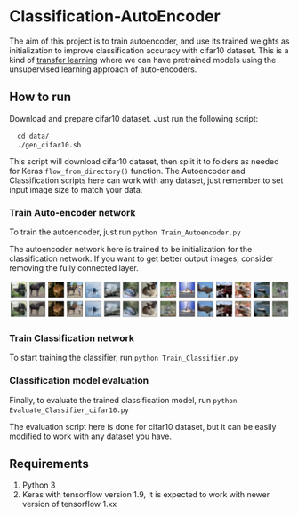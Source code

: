 # Classification-AutoEncoder

The aim of this project is to train autoencoder, and use its trained weights as initialization to improve classification accuracy with cifar10 dataset. This is a kind of [transfer learning](http://cs231n.github.io/transfer-learning/) where we can have pretrained models using the unsupervised learning approach of auto-encoders. 

## How to run

Download and prepare cifar10 dataset. Just run the following script: 
```Shell
  cd data/
  ./gen_cifar10.sh
  ```
  This script will download cifar10 dataset, then split it to folders as needed for Keras `flow_from_directory()` function. The Autoencoder and Classification scripts here can work with any dataset, just remember to set input image size to match your data. 
  
### Train Auto-encoder network 
To train the autoencoder, just run `python Train_Autoencoder.py` <br />

The autoencoder network here is trained to be initialization for the classification network. If you want to get better output images, consider removing the fully connected layer. 

![Alt text](models/ae_cifar10/ae_trained_ep50_1.jpg)

### Train Classification network

To start training the classifier, run `python Train_Classifier.py`

### Classification model evaluation

Finally, to evaluate the trained classification model, run `python Evaluate_Classifier_cifar10.py` <br />

The evaluation script here is done for cifar10 dataset, but it can be easily modified to work with any dataset you have. <br /> 


## Requirements

1. Python 3
2. Keras with tensorflow version 1.9, It is expected to work with newer version of tensorflow 1.xx
